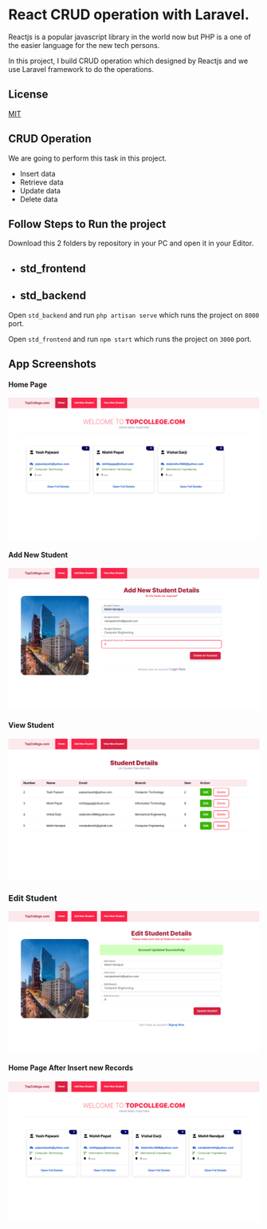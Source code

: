 
# React CRUD operation with  Laravel.

Reactjs is a popular javascript library in the world now but PHP is a one of the easier language for the new tech persons.

In this project, I build CRUD operation which designed by Reactjs and we use Laravel framework to do the operations.


## License

[MIT](https://choosealicense.com/licenses/mit/)


## CRUD Operation

We are going to perform this task in this project.

- Insert data
- Retrieve data
- Update data 
- Delete data


## Follow Steps to Run the project

Download this 2 folders by repository in your PC and open it in your Editor.

- std_frontend
    - 
- std_backend
    -

Open `std_backend` and run `php artisan serve` which runs the project on ``8000`` port.

Open `std_frontend` and run `npm start` which runs the project on ``3000`` port.


## App Screenshots

#### Home Page
![Home Page](https://raw.githubusercontent.com/nandpalmohit/react-crud-with-laravel/main/screenshots/homepage.png?token=GHSAT0AAAAAABTPJ62GE3I7QWT5SW2JAB2KYSVIUCA)

#### Add New Student
![Add New student Page](https://raw.githubusercontent.com/nandpalmohit/react-crud-with-laravel/main/screenshots/add_new_student.png?token=GHSAT0AAAAAABTPJ62HEXVA7LVNO23BN6AOYSVIRUA)

#### View Student
![View student page](https://raw.githubusercontent.com/nandpalmohit/react-crud-with-laravel/main/screenshots/view_student.png?token=GHSAT0AAAAAABTPJ62HABBQX3YDCG2RKGI6YSVISOA)

### Edit Student
![Edit student page](https://raw.githubusercontent.com/nandpalmohit/react-crud-with-laravel/main/screenshots/edit_student.png?token=GHSAT0AAAAAABTPJ62GOPP5TOQDIMYF4PL4YSVIS4Q)

#### Home Page After Insert new Records
![Home Page](https://raw.githubusercontent.com/nandpalmohit/react-crud-with-laravel/main/screenshots/home_page.png?token=GHSAT0AAAAAABTPJ62G3LZCUNRMII3SVQTKYSVITDQ)